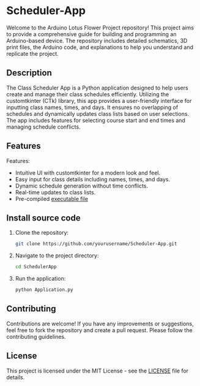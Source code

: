 # Scheduler-App

Welcome to the Arduino Lotus Flower Project repository! This project aims to provide a comprehensive guide for building and programming an Arduino-based device. The repository includes detailed schematics, 3D print files, the Arduino code, and explanations to help you understand and replicate the project.

## Description
The Class Scheduler App is a Python application designed to help users create and manage their class schedules efficiently. Utilizing the customtkinter (CTk) library, this app provides a user-friendly interface for inputting class names, times, and days. It ensures no overlapping of schedules and dynamically updates class lists based on user selections. The app includes features for selecting course start and end times and managing schedule conflicts.

## Features
Features:

- Intuitive UI with customtkinter for a modern look and feel.
- Easy input for class details including names, times, and days.
- Dynamic schedule generation without time conflicts.
- Real-time updates to class lists.
- Pre-compiled [executable file](SCHEDULER_APP.EXE)

## Install source code
1. Clone the repository:
   ```bash
   git clone https://github.com/yourusername/Scheduler-App.git
   ```
2. Navigate to the project directory:
   ```bash
   cd SchedulerApp
   ```
3. Run the application:
   ```bash
   python Application.py
   ```
   
## Contributing
Contributions are welcome! If you have any improvements or suggestions, feel free to fork the repository and create a pull request. Please follow the contributing guidelines.

## License
This project is licensed under the MIT License - see the [LICENSE](LICENSE) file for details.
